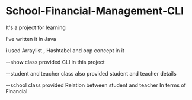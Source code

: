# School-Financial-Management-CLI
It's a  project for learning 

I've written it in Java

i used Arraylist , Hashtabel and oop concept in it 

--show class provided CLI in this project 

--student and teacher class also provided student and teacher details 

--school class provided Relation between student and teacher  In terms of Financial
